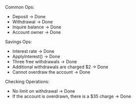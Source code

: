 Common Ops:

- Deposit -> Done
- Withdrawal -> Done
- Inquire balance -> Done
- Account owner -> Done

Savings Ops:

- Interest rate -> Done
- ApplyInterest() -> Done
- Three free withdrawals -> Done
- Additional withdrawals are charged $2 -> Done
- Cannot overdraw the account -> Done

Checking Operations:

- No limit on withdrawal -> Done
- If the account is overdrawn, there is a $35 charge -> Done
